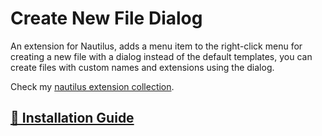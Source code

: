 # Create New File Dialog

An extension for Nautilus, adds a menu item to the right-click menu for creating a new file with a dialog instead of the default templates, you can create files with custom names and extensions using the dialog.

Check my [nautilus extension collection](https://github.com/SimBoi/nautilus-extension-collection).

## [🚀 Installation Guide](https://github.com/SimBoi/nautilus-extension-collection/blob/main/README.md)

